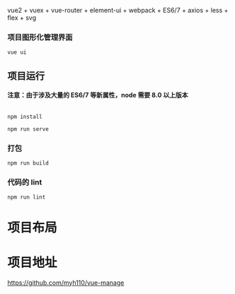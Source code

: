 vue2 + vuex + vue-router + element-ui + webpack + ES6/7 + axios + less + flex + svg

### 项目图形化管理界面
```
vue ui
```

## 项目运行

#### 注意：由于涉及大量的 ES6/7 等新属性，node 需要 8.0 以上版本

```

npm install 

npm run serve

```


### 打包
```
npm run build
```


### 代码的 lint
```
npm run lint
```
# 项目布局

# 项目地址
https://github.com/myh110/vue-manage
